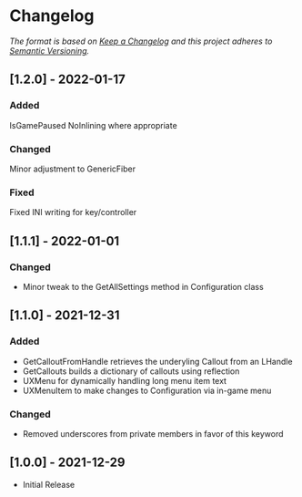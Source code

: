 # Changelog
_The format is based on [Keep a Changelog](http://keepachangelog.com/) and this project adheres to [Semantic Versioning](http://semver.org/)._

## [1.2.0] - 2022-01-17

### Added
IsGamePaused
NoInlining where appropriate

### Changed
Minor adjustment to GenericFiber

### Fixed
Fixed INI writing for key/controller

## [1.1.1] - 2022-01-01

### Changed
- Minor tweak to the GetAllSettings method in Configuration class

## [1.1.0] - 2021-12-31
### Added
- GetCalloutFromHandle retrieves the underyling Callout from an LHandle
- GetCallouts builds a dictionary of callouts using reflection
- UXMenu for dynamically handling long menu item text
- UXMenuItem to make changes to Configuration via in-game menu

### Changed
- Removed underscores from private members in favor of this keyword

## [1.0.0] - 2021-12-29
- Initial Release
